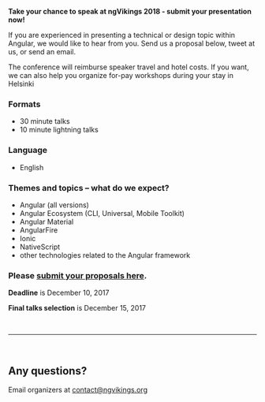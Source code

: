 **Take your chance to speak at ngVikings 2018 - submit your presentation now!**

<plastic-image srcset="/images/posts/pic03.png" lazy-load preload fade></plastic-image>

If you are experienced in presenting a technical or design topic within Angular, we would like to hear from you. Send us a proposal below, tweet at us, or send an email.

The conference will reimburse speaker travel and hotel costs. If you want, we can also help you organize for-pay workshops during your stay in Helsinki

### Formats
* 30 minute talks
* 10 minute lightning talks

### Language
* English

### Themes and topics – what do we expect?
* Angular (all versions)
* Angular Ecosystem (CLI, Universal, Mobile Toolkit)
* Angular Material
* AngularFire
* Ionic
* NativeScript
* other technologies related to the Angular framework

### Please [submit your proposals here](http://bit.ly/vikings-cfp).
__Deadline__ is December 10, 2017

__Final talks selection__ is December 15, 2017

&nbsp;
* * *
&nbsp;

## Any questions?
Email organizers at [contact@ngvikings.org](mailto:contact@ngvikings.org)